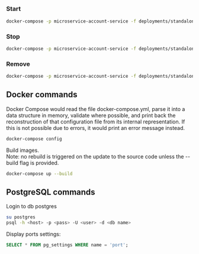 ##
### Start
```bash
docker-compose -p microservice-account-service -f deployments/standalone.yml -f deployments/service.yml -f deployments/postgresql.yml up --build -d
```
### Stop
```bash
docker-compose -p microservice-account-service -f deployments/standalone.yml -f deployments/service.yml -f deployments/postgresql.yml stop
```
### Remove
```bash
docker-compose -p microservice-account-service -f deployments/standalone.yml -f deployments/service.yml -f deployments/postgresql.yml down
```

## Docker commands
Docker Compose would read the file docker-compose.yml, parse it into a data structure in memory, validate where possible, and print back the reconstruction of that configuration file from its internal representation. If this is not possible due to errors, it would print an error message instead.
```bash
docker-compose config
```
Build images.  
Note: no rebuild is triggered on the update to the source code unless the --build flag is provided. 
```bash
docker-compose up --build
```

## PostgreSQL commands
Login to db postgres
```bash
su postgres
psql -h <host> -p <pass> -U <user> -d <db name>
```

Display ports settings:
```SQL
SELECT * FROM pg_settings WHERE name = 'port';
```